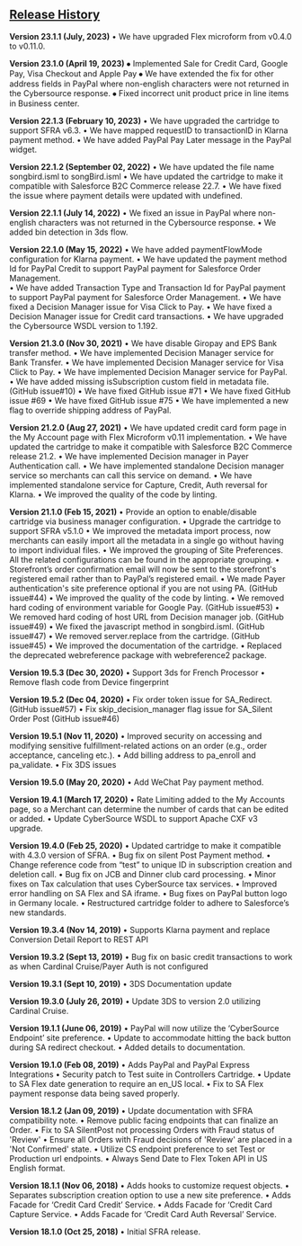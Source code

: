 ## <ins>Release History

**Version 23.1.1 (July, 2023)**
•	We have upgraded Flex microform from v0.4.0 to v0.11.0.

**Version 23.1.0 (April 19, 2023)**
⦁	Implemented Sale for Credit Card, Google Pay, Visa Checkout and Apple Pay
⦁	We have extended the fix for other address fields in PayPal where non-english characters were not returned in the Cybersource response.
⦁	Fixed incorrect unit product price in line items in Business center.


**Version 22.1.3 (February 10, 2023)**
•	We have upgraded the cartridge to support SFRA v6.3.
•	We have mapped requestID to transactionID in Klarna payment method.
•	We have added PayPal Pay Later message in the PayPal widget. 

**Version 22.1.2 (September 02, 2022)**
•	We have updated the file name songbird.isml to songBird.isml
•	We have updated the cartridge to make it compatible with Salesforce B2C Commerce release 22.7.
•	We have fixed the issue where payment details were updated with undefined.

**Version 22.1.1 (July 14, 2022)**
•	We fixed an issue in PayPal where non-english characters was not returned in the Cybersource response.
•	We added bin detection in 3ds flow.  

**Version 22.1.0 (May 15, 2022)**
•	We have added paymentFlowMode configuration for Klarna payment.
•	We have updated the payment method Id for PayPal Credit to support PayPal payment for Salesforce Order Management.  
•	We have added Transaction Type and Transaction Id for PayPal payment to support PayPal payment for Salesforce Order Management.
•	We have fixed a Decision Manager issue for Visa Click to Pay. 
•	We have fixed a Decision Manager issue for Credit card transactions. 
•	We have upgraded the Cybersource WSDL version to 1.192.


**Version 21.3.0 (Nov 30, 2021)**
•	We have disable Giropay and EPS Bank transfer method. 
•	We have implemented Decision Manager service for Bank Transfer. 
•	We have implemented Decision Manager service for Visa Click to Pay. 
•	We have implemented Decision Manager service for PayPal. 
•	We have added missing isSubscription custom field in metadata file. (GitHub issue#10)
•	We have fixed GitHub issue #71
•	We have fixed GitHub issue #69
•	We have fixed GitHub issue #75
•	We have implemented a new flag to override shipping address of PayPal. 


**Version 21.2.0 (Aug 27, 2021)**
•	We have updated credit card form page in the My Account page with Flex Microform v0.11 implementation. 
•	We have updated the cartridge to make it compatible with Salesforce B2C Commerce release 21.2.
•	We have implemented Decision manager in Payer Authentication call. 
•	We have implemented standalone Decision manager service so merchants can call this service on demand.
•	We have implemented standalone service for Capture, Credit, Auth reversal for Klarna. 
•	We improved the quality of the code by linting.


**Version 21.1.0 (Feb 15, 2021)**
•	Provide an option to enable/disable cartridge via business manager configuration.
•	Upgrade the cartridge to support SFRA v5.1.0
•	We improved the metadata import process, now merchants can easily import all the metadata in a single go without having to import individual files.
•	We improved the grouping of Site Preferences. All the related configurations can be found in the appropriate grouping. 
•	Storefront’s order confirmation email will now be sent to the storefront's registered email rather than to PayPal’s registered email.
•	We made Payer authentication's site preference optional if you are not using PA. (GitHub issue#44)
•	We improved the quality of the code by linting.
•	We removed hard coding of environment variable for Google Pay. (GitHub issue#53)
•	We removed hard coding of host URL from Decision manager job. (GitHub issue#49)
•	We fixed the javascript method in songbird.isml. (GitHub issue#47)
•	We removed server.replace from the cartridge. (GitHub issue#45)
•	We improved the documentation of the cartridge. 
•	Replaced the deprecated webreference package with webreference2 package.

**Version 19.5.3 (Dec 30, 2020)**
•	Support 3ds for French Processor
•	Remove flash code from Device fingerprint

**Version 19.5.2 (Dec 04, 2020)**
•	Fix order token issue for SA_Redirect. (GitHub issue#57)
•	Fix skip_decision_manager flag issue for SA_Silent Order Post (GitHub issue#46)

**Version 19.5.1 (Nov 11, 2020)**
•	Improved security on accessing and modifying sensitive fulfillment-related actions on an order (e.g., order acceptance, canceling etc.).
•	Add billing address to pa_enroll and pa_validate.
•	Fix 3DS issues

**Version 19.5.0 (May 20, 2020)**
•	Add WeChat Pay payment method.

**Version 19.4.1 (March 17, 2020)**
•	Rate Limiting added to the My Accounts page, so a Merchant can determine the number of cards that can be edited or added.
•	Update CyberSource WSDL to support Apache CXF v3 upgrade.

**Version 19.4.0 (Feb 25, 2020)**
•	Updated cartridge to make it compatible with 4.3.0 version of SFRA.
•	Bug fix on silent Post Payment method.
•	Change reference code from “test” to unique ID in subscription creation and deletion call.
•	Bug fix on JCB and Dinner club card processing.
•	Minor fixes on Tax calculation that uses CyberSource tax services.
•	Improved error handling on SA Flex and SA iframe.
•	Bug fixes on PayPal button logo in Germany locale.
•	Restructured cartridge folder to adhere to Salesforce’s new standards.

**Version 19.3.4 (Nov 14, 2019)**
•	Supports Klarna payment and replace Conversion Detail Report to REST API

**Version 19.3.2 (Sept 13, 2019)**
•	Bug fix on basic credit transactions to work as when Cardinal Cruise/Payer Auth is not configured

**Version 19.3.1 (Sept 10, 2019)**
•	3DS Documentation update

**Version 19.3.0 (July 26, 2019)**
•	Update 3DS to version 2.0 utilizing Cardinal Cruise.

**Version 19.1.1 (June 06, 2019)**
•	PayPal will now utilize the ‘CyberSource Endpoint’ site preference.
•	Update to accommodate hitting the back button during SA redirect checkout.
•	Added details to documentation.

**Version 19.1.0 (Feb 08, 2019)**
•	Adds PayPal and PayPal Express Integrations
•	Security patch to Test suite in Controllers Cartridge.
•	Update to SA Flex date generation to require an en_US local.
•	Fix to SA Flex payment response data being saved properly.

**Version 18.1.2 (Jan 09, 2019)**
•	Update documentation with SFRA compatibility note.
•	Remove public facing endpoints that can finalize an Order.
•	Fix to SA SilentPost not processing Orders with Fraud status of 'Review'
•	Ensure all Orders with Fraud decisions of 'Review' are placed in a 'Not Confirmed' state.
•	Utilize CS endpoint preference to set Test or Production url endpoints.
•	Always Send Date to Flex Token API in US English format.

**Version 18.1.1 (Nov 06, 2018)**
•	Adds hooks to customize request objects.
•	Separates subscription creation option to use a new site preference.
•	Adds Facade for ‘Credit Card Credit’ Service.
•	Adds Facade for ‘Credit Card Capture Service.
•	Adds Facade for ‘Credit Card Auth Reversal’ Service.

**Version 18.1.0 (Oct 25, 2018)**
•	Initial SFRA release.



